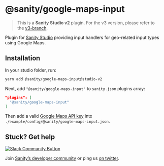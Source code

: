 # @sanity/google-maps-input

> This is a **Sanity Studio v2** plugin.
> For the v3 version, please refer to the [v3-branch](https://github.com/sanity-io/google-maps-input).

Plugin for [Sanity Studio](https://www.sanity.io) providing input handlers for geo-related input types using Google Maps.

## Installation

In your studio folder, run:

```sh
yarn add @sanity/google-maps-input@studio-v2
```

Next, add `"@sanity/google-maps-input"` to `sanity.json` plugins array:
```json
"plugins": [
  "@sanity/google-maps-input"
]
```

Then add a valid [Google Maps API key](https://developers.google.com/maps/documentation/javascript/get-api-key) into ``./example/config/@sanity/google-maps-input.json``.

## Stuck? Get help

[![Slack Community Button](https://slack.sanity.io/badge.svg)](https://slack.sanity.io/)

Join [Sanity’s developer community](https://slack.sanity.io) or ping us [on twitter](https://twitter.com/sanity_io).


